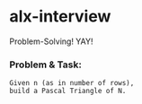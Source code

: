 # alx-interview

Problem-Solving! YAY!

### Problem & Task: 
    Given n (as in number of rows),
    build a Pascal Triangle of N.
